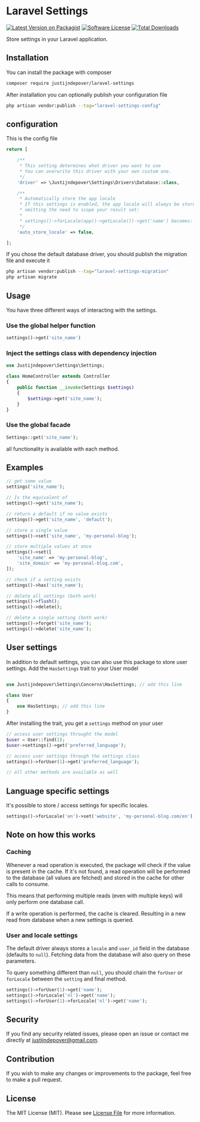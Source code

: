 # Laravel Settings

[![Latest Version on Packagist](https://img.shields.io/packagist/v/justijndepover/laravel-settings.svg?style=flat-square)](https://packagist.org/packages/justijndepover/laravel-settings)
[![Software License](https://img.shields.io/badge/license-MIT-brightgreen.svg?style=flat-square)](LICENSE.md)
[![Total Downloads](https://img.shields.io/packagist/dt/justijndepover/laravel-settings.svg?style=flat-square)](https://packagist.org/packages/justijndepover/laravel-settings)

Store settings in your Laravel application.

## Installation

You can install the package with composer

```sh
composer require justijndepover/laravel-settings
```

After installation you can optionally publish your configuration file

```sh
php artisan vendor:publish --tag="laravel-settings-config"
```

## configuration

This is the config file

```php
return [

    /**
     * This setting determines what driver you want to use
     * You can overwrite this driver with your own custom one.
     */
    'driver' => \Justijndepover\Settings\Drivers\Database::class,

    /**
     * Automatically store the app locale
     * If this settings is enabled, the app locale will always be stored in database
     * omitting the need to scope your result set:
     *
     * settings()->forLocale(app()->getLocale())->get('name') becomes: settings()->get('name')
     */
    'auto_store_locale' => false,

];
```

If you chose the default database driver, you should publish the migration file and execute it

```sh
php artisan vendor:publish --tag="laravel-settings-migration"
php artisan migrate
```

## Usage

You have three different ways of interacting with the settings.

### Use the global helper function

```php
settings()->get('site_name')
```

### Inject the settings class with dependency injection

```php
use Justijndepover\Settings\Settings;

class HomeController extends Controller
{
    public function __invoke(Settings $settings)
    {
        $settings->get('site_name');
    }
}
```

### Use the global facade

```php
Settings::get('site_name');
```

all functionality is available with each method.

## Examples

```php
// get some value
settings('site_name');

// Is the equivalent of
settings()->get('site_name');

// return a default if no value exists
settings()->get('site_name', 'default');

// store a single value
settings()->set('site_name', 'my-personal-blog');

// store multiple values at once
settings()->set([
    'site_name' => 'my-personal-blog',
    'site_domain' => 'my-personal-blog.com',
]);

// check if a setting exists
settings()->has('site_name');

// delete all settings (both work)
settings()->flush();
settings()->delete();

// delete a single setting (both work)
settings()->forget('site_name');
settings()->delete('site_name');
```

## User settings

In addition to default settings, you can also use this package to store user settings.
Add the `HasSettings` trait to your User model

```php

use Justijndepover\Settings\Concerns\HasSettings; // add this line

class User
{
    use HasSettings; // add this line
}
```

After installing the trait, you get a `settings` method on your user
```php
// access user settings throught the model
$user = User::find(1);
$user->settings()->get('preferred_language');

// access user settings through the settings class
settings()->forUser(1)->get('preferred_language');

// all other methods are available as well
```

## Language specific settings

It's possible to store / access settings for specific locales.
```php
settings()->forLocale('en')->set('website', 'my-personal-blog.com/en');
```

## Note on how this works

### Caching

Whenever a read operation is executed, the package will check if the value is present in the cache.
If it's not found, a read operation will be performed to the database (all values are fetched) and stored in the cache for other calls to consume.

This means that performing multiple reads (even with multiple keys) will only perform one database call.

If a write operation is performed, the cache is cleared. Resulting in a new read from database when a new settings is queried.

### User and locale settings

The default driver always stores a `locale` and `user_id` field in the database (defaults to `null`).
Fetching data from the database will also query on these parameters.

To query something different than `null`, you should chain the `forUser` or `forLocale` between the `setting` and final method.

```php
settings()->forUser(1)->get('name');
settings()->forLocale('nl')->get('name');
settings()->forUser(1)->forLocale('nl')->get('name');
```

## Security

If you find any security related issues, please open an issue or contact me directly at [justijndepover@gmail.com](justijndepover@gmail.com).

## Contribution

If you wish to make any changes or improvements to the package, feel free to make a pull request.

## License

The MIT License (MIT). Please see [License File](LICENSE.md) for more information.
